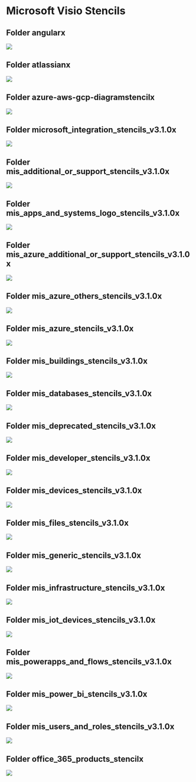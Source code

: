 # Microsoft Visio Stencils

## Folder angularx

![](sprites/angularx.png)

## Folder atlassianx

![](sprites/atlassianx.png)

## Folder azure-aws-gcp-diagramstencilx

![](sprites/azure-aws-gcp-diagramstencilx.png)

## Folder microsoft_integration_stencils_v3.1.0x

![](sprites/microsoft_integration_stencils_v3.1.0x.png)

## Folder mis_additional_or_support_stencils_v3.1.0x

![](sprites/mis_additional_or_support_stencils_v3.1.0x.png)

## Folder mis_apps_and_systems_logo_stencils_v3.1.0x

![](sprites/mis_apps_and_systems_logo_stencils_v3.1.0x.png)

## Folder mis_azure_additional_or_support_stencils_v3.1.0x

![](sprites/mis_azure_additional_or_support_stencils_v3.1.0x.png)

## Folder mis_azure_others_stencils_v3.1.0x

![](sprites/mis_azure_others_stencils_v3.1.0x.png)

## Folder mis_azure_stencils_v3.1.0x

![](sprites/mis_azure_stencils_v3.1.0x.png)

## Folder mis_buildings_stencils_v3.1.0x

![](sprites/mis_buildings_stencils_v3.1.0x.png)

## Folder mis_databases_stencils_v3.1.0x

![](sprites/mis_databases_stencils_v3.1.0x.png)

## Folder mis_deprecated_stencils_v3.1.0x

![](sprites/mis_deprecated_stencils_v3.1.0x.png)

## Folder mis_developer_stencils_v3.1.0x

![](sprites/mis_developer_stencils_v3.1.0x.png)

## Folder mis_devices_stencils_v3.1.0x

![](sprites/mis_devices_stencils_v3.1.0x.png)

## Folder mis_files_stencils_v3.1.0x

![](sprites/mis_files_stencils_v3.1.0x.png)

## Folder mis_generic_stencils_v3.1.0x

![](sprites/mis_generic_stencils_v3.1.0x.png)

## Folder mis_infrastructure_stencils_v3.1.0x

![](sprites/mis_infrastructure_stencils_v3.1.0x.png)

## Folder mis_iot_devices_stencils_v3.1.0x

![](sprites/mis_iot_devices_stencils_v3.1.0x.png)

## Folder mis_powerapps_and_flows_stencils_v3.1.0x

![](sprites/mis_powerapps_and_flows_stencils_v3.1.0x.png)

## Folder mis_power_bi_stencils_v3.1.0x

![](sprites/mis_power_bi_stencils_v3.1.0x.png)

## Folder mis_users_and_roles_stencils_v3.1.0x

![](sprites/mis_users_and_roles_stencils_v3.1.0x.png)

## Folder office_365_products_stencilx

![](sprites/office_365_products_stencilx.png)